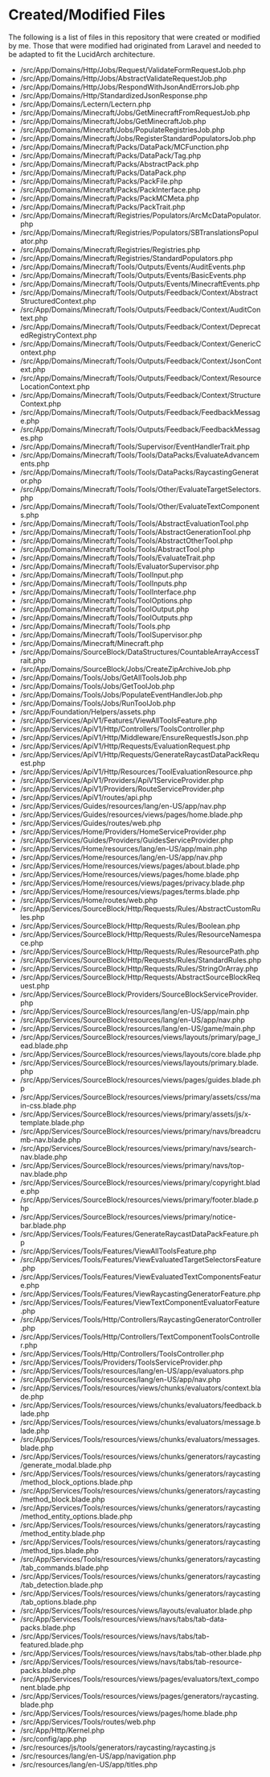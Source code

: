 # Created/Modified Files

The following is a list of files in this repository that were created or modified by me. Those that were modified had originated from Laravel and needed to be adapted to fit the LucidArch architecture.

- /src/App/Domains/Http/Jobs/Request/ValidateFormRequestJob.php
- /src/App/Domains/Http/Jobs/AbstractValidateRequestJob.php
- /src/App/Domains/Http/Jobs/RespondWithJsonAndErrorsJob.php
- /src/App/Domains/Http/StandardizedJsonResponse.php
- /src/App/Domains/Lectern/Lectern.php
- /src/App/Domains/Minecraft/Jobs/GetMinecraftFromRequestJob.php
- /src/App/Domains/Minecraft/Jobs/GetMinecraftJob.php
- /src/App/Domains/Minecraft/Jobs/PopulateRegistriesJob.php
- /src/App/Domains/Minecraft/Jobs/RegisterStandardPopulatorsJob.php
- /src/App/Domains/Minecraft/Packs/DataPack/MCFunction.php
- /src/App/Domains/Minecraft/Packs/DataPack/Tag.php
- /src/App/Domains/Minecraft/Packs/AbstractPack.php
- /src/App/Domains/Minecraft/Packs/DataPack.php
- /src/App/Domains/Minecraft/Packs/PackFile.php
- /src/App/Domains/Minecraft/Packs/PackInterface.php
- /src/App/Domains/Minecraft/Packs/PackMCMeta.php
- /src/App/Domains/Minecraft/Packs/PackTrait.php
- /src/App/Domains/Minecraft/Registries/Populators/ArcMcDataPopulator.php
- /src/App/Domains/Minecraft/Registries/Populators/SBTranslationsPopulator.php
- /src/App/Domains/Minecraft/Registries/Registries.php
- /src/App/Domains/Minecraft/Registries/StandardPopulators.php
- /src/App/Domains/Minecraft/Tools/Outputs/Events/AuditEvents.php
- /src/App/Domains/Minecraft/Tools/Outputs/Events/BasicEvents.php
- /src/App/Domains/Minecraft/Tools/Outputs/Events/MinecraftEvents.php
- /src/App/Domains/Minecraft/Tools/Outputs/Feedback/Context/AbstractStructuredContext.php
- /src/App/Domains/Minecraft/Tools/Outputs/Feedback/Context/AuditContext.php
- /src/App/Domains/Minecraft/Tools/Outputs/Feedback/Context/DeprecatedRegistryContext.php
- /src/App/Domains/Minecraft/Tools/Outputs/Feedback/Context/GenericContext.php
- /src/App/Domains/Minecraft/Tools/Outputs/Feedback/Context/JsonContext.php
- /src/App/Domains/Minecraft/Tools/Outputs/Feedback/Context/ResourceLocationContext.php
- /src/App/Domains/Minecraft/Tools/Outputs/Feedback/Context/StructureContext.php
- /src/App/Domains/Minecraft/Tools/Outputs/Feedback/FeedbackMessage.php
- /src/App/Domains/Minecraft/Tools/Outputs/Feedback/FeedbackMessages.php
- /src/App/Domains/Minecraft/Tools/Supervisor/EventHandlerTrait.php
- /src/App/Domains/Minecraft/Tools/Tools/DataPacks/EvaluateAdvancements.php
- /src/App/Domains/Minecraft/Tools/Tools/DataPacks/RaycastingGenerator.php
- /src/App/Domains/Minecraft/Tools/Tools/Other/EvaluateTargetSelectors.php
- /src/App/Domains/Minecraft/Tools/Tools/Other/EvaluateTextComponents.php
- /src/App/Domains/Minecraft/Tools/Tools/AbstractEvaluationTool.php
- /src/App/Domains/Minecraft/Tools/Tools/AbstractGenerationTool.php
- /src/App/Domains/Minecraft/Tools/Tools/AbstractOtherTool.php
- /src/App/Domains/Minecraft/Tools/Tools/AbstractTool.php
- /src/App/Domains/Minecraft/Tools/Tools/EvaluateTrait.php
- /src/App/Domains/Minecraft/Tools/EvaluatorSupervisor.php
- /src/App/Domains/Minecraft/Tools/ToolInput.php
- /src/App/Domains/Minecraft/Tools/ToolInputs.php
- /src/App/Domains/Minecraft/Tools/ToolInterface.php
- /src/App/Domains/Minecraft/Tools/ToolOptions.php
- /src/App/Domains/Minecraft/Tools/ToolOutput.php
- /src/App/Domains/Minecraft/Tools/ToolOutputs.php
- /src/App/Domains/Minecraft/Tools/Tools.php
- /src/App/Domains/Minecraft/Tools/ToolSupervisor.php
- /src/App/Domains/Minecraft/Minecraft.php
- /src/App/Domains/SourceBlock/DataStructures/CountableArrayAccessTrait.php
- /src/App/Domains/SourceBlock/Jobs/CreateZipArchiveJob.php
- /src/App/Domains/Tools/Jobs/GetAllToolsJob.php
- /src/App/Domains/Tools/Jobs/GetToolJob.php
- /src/App/Domains/Tools/Jobs/PopulateEventHandlerJob.php
- /src/App/Domains/Tools/Jobs/RunToolJob.php
- /src/App/Foundation/Helpers/assets.php
- /src/App/Services/ApiV1/Features/ViewAllToolsFeature.php
- /src/App/Services/ApiV1/Http/Controllers/ToolsController.php
- /src/App/Services/ApiV1/Http/Middleware/EnsureRequestIsJson.php
- /src/App/Services/ApiV1/Http/Requests/EvaluationRequest.php
- /src/App/Services/ApiV1/Http/Requests/GenerateRaycastDataPackRequest.php
- /src/App/Services/ApiV1/Http/Resources/ToolEvaluationResource.php
- /src/App/Services/ApiV1/Providers/ApiV1ServiceProvider.php
- /src/App/Services/ApiV1/Providers/RouteServiceProvider.php
- /src/App/Services/ApiV1/routes/api.php
- /src/App/Services/Guides/resources/lang/en-US/app/nav.php
- /src/App/Services/Guides/resources/views/pages/home.blade.php
- /src/App/Services/Guides/routes/web.php
- /src/App/Services/Home/Providers/HomeServiceProvider.php
- /src/App/Services/Guides/Providers/GuidesServiceProvider.php
- /src/App/Services/Home/resources/lang/en-US/app/main.php
- /src/App/Services/Home/resources/lang/en-US/app/nav.php
- /src/App/Services/Home/resources/views/pages/about.blade.php
- /src/App/Services/Home/resources/views/pages/home.blade.php
- /src/App/Services/Home/resources/views/pages/privacy.blade.php
- /src/App/Services/Home/resources/views/pages/terms.blade.php
- /src/App/Services/Home/routes/web.php
- /src/App/Services/SourceBlock/Http/Requests/Rules/AbstractCustomRules.php
- /src/App/Services/SourceBlock/Http/Requests/Rules/Boolean.php
- /src/App/Services/SourceBlock/Http/Requests/Rules/ResourceNamespace.php
- /src/App/Services/SourceBlock/Http/Requests/Rules/ResourcePath.php
- /src/App/Services/SourceBlock/Http/Requests/Rules/StandardRules.php
- /src/App/Services/SourceBlock/Http/Requests/Rules/StringOrArray.php
- /src/App/Services/SourceBlock/Http/Requests/AbstractSourceBlockRequest.php
- /src/App/Services/SourceBlock/Providers/SourceBlockServiceProvider.php
- /src/App/Services/SourceBlock/resources/lang/en-US/app/main.php
- /src/App/Services/SourceBlock/resources/lang/en-US/app/nav.php
- /src/App/Services/SourceBlock/resources/lang/en-US/game/main.php
- /src/App/Services/SourceBlock/resources/views/layouts/primary/page_lead.blade.php
- /src/App/Services/SourceBlock/resources/views/layouts/core.blade.php
- /src/App/Services/SourceBlock/resources/views/layouts/primary.blade.php
- /src/App/Services/SourceBlock/resources/views/pages/guides.blade.php
- /src/App/Services/SourceBlock/resources/views/primary/assets/css/main-css.blade.php
- /src/App/Services/SourceBlock/resources/views/primary/assets/js/x-template.blade.php
- /src/App/Services/SourceBlock/resources/views/primary/navs/breadcrumb-nav.blade.php
- /src/App/Services/SourceBlock/resources/views/primary/navs/search-nav.blade.php
- /src/App/Services/SourceBlock/resources/views/primary/navs/top-nav.blade.php
- /src/App/Services/SourceBlock/resources/views/primary/copyright.blade.php
- /src/App/Services/SourceBlock/resources/views/primary/footer.blade.php
- /src/App/Services/SourceBlock/resources/views/primary/notice-bar.blade.php
- /src/App/Services/Tools/Features/GenerateRaycastDataPackFeature.php
- /src/App/Services/Tools/Features/ViewAllToolsFeature.php
- /src/App/Services/Tools/Features/ViewEvaluatedTargetSelectorsFeature.php
- /src/App/Services/Tools/Features/ViewEvaluatedTextComponentsFeature.php
- /src/App/Services/Tools/Features/ViewRaycastingGeneratorFeature.php
- /src/App/Services/Tools/Features/ViewTextComponentEvaluatorFeature.php
- /src/App/Services/Tools/Http/Controllers/RaycastingGeneratorController.php
- /src/App/Services/Tools/Http/Controllers/TextComponentToolsController.php
- /src/App/Services/Tools/Http/Controllers/ToolsController.php
- /src/App/Services/Tools/Providers/ToolsServiceProvider.php
- /src/App/Services/Tools/resources/lang/en-US/app/evaluators.php
- /src/App/Services/Tools/resources/lang/en-US/app/nav.php
- /src/App/Services/Tools/resources/views/chunks/evaluators/context.blade.php
- /src/App/Services/Tools/resources/views/chunks/evaluators/feedback.blade.php
- /src/App/Services/Tools/resources/views/chunks/evaluators/message.blade.php
- /src/App/Services/Tools/resources/views/chunks/evaluators/messages.blade.php
- /src/App/Services/Tools/resources/views/chunks/generators/raycasting/generate_modal.blade.php
- /src/App/Services/Tools/resources/views/chunks/generators/raycasting/method_block_options.blade.php
- /src/App/Services/Tools/resources/views/chunks/generators/raycasting/method_block.blade.php
- /src/App/Services/Tools/resources/views/chunks/generators/raycasting/method_entity_options.blade.php
- /src/App/Services/Tools/resources/views/chunks/generators/raycasting/method_entity.blade.php
- /src/App/Services/Tools/resources/views/chunks/generators/raycasting/method_tips.blade.php
- /src/App/Services/Tools/resources/views/chunks/generators/raycasting/tab_commands.blade.php
- /src/App/Services/Tools/resources/views/chunks/generators/raycasting/tab_detection.blade.php
- /src/App/Services/Tools/resources/views/chunks/generators/raycasting/tab_options.blade.php
- /src/App/Services/Tools/resources/views/layouts/evaluator.blade.php
- /src/App/Services/Tools/resources/views/navs/tabs/tab-data-packs.blade.php
- /src/App/Services/Tools/resources/views/navs/tabs/tab-featured.blade.php
- /src/App/Services/Tools/resources/views/navs/tabs/tab-other.blade.php
- /src/App/Services/Tools/resources/views/navs/tabs/tab-resource-packs.blade.php
- /src/App/Services/Tools/resources/views/pages/evaluators/text_component.blade.php
- /src/App/Services/Tools/resources/views/pages/generators/raycasting.blade.php
- /src/App/Services/Tools/resources/views/pages/home.blade.php
- /src/App/Services/Tools/routes/web.php
- /src/App/Http/Kernel.php
- /src/config/app.php
- /src/resources/js/tools/generators/raycasting/raycasting.js
- /src/resources/lang/en-US/app/navigation.php
- /src/resources/lang/en-US/app/titles.php